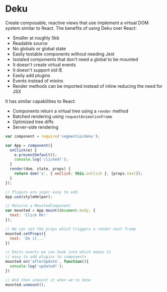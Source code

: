 # Deku

Create composable, reactive views that use implement a virtual DOM system similar to React. The benefits of using Deku over React:

* Smaller at roughly 5kb
* Readable source
* No globals or global state
* Easily testable components without needing Jest
* Isolated components that don't need a global to be mounted
* It doesn't create virtual events
* It doesn't support old IE
* Easily add plugins
* Events instead of mixins
* Render methods can be imported instead of inline reducing the need for JSX

It has similar capabilities to React:

* Components return a virtual tree using a `render` method
* Batched rendering using `requestAnimationFrame`
* Optimized tree diffs
* Server-side rendering

```js
var component = require('segmentio/deku');

var App = component({
  onClick(e) {
    e.preventDefault();
    console.log('clicked!');
  }
  render(dom, state, props) {
    return dom('a', { onClick: this.onClick }, [props.text]);
  }
});

// Plugins are super easy to add. 
App.use(styleHelper);

// Returns a MountedComponent 
var mounted = App.mount(document.body, {
  text: 'Click Me!'
});

// We can set the props which triggers a render next frame
mounted.setProps({
  text: 'Do it...'
})

// Emits events we can hook into which makes it 
// easy to add plugins to components 
mounted.on('afterUpdate', function(){
  console.log('updated!');
}) 

// And then unmount it when we're done
mounted.unmount();
```

